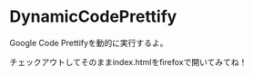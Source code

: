 DynamicCodePrettify
===================

Google Code Prettifyを動的に実行するよ。

チェックアウトしてそのままindex.htmlをfirefoxで開いてみてね！
